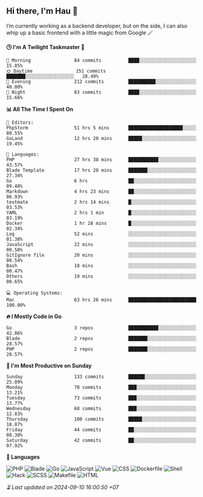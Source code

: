 ## Hi there, I'm Hau 👋
I’m currently working as a backend developer, but on the side, I can also whip up a basic frontend with a little magic from Google 🪄

<!--START_SECTION:readme-stats-->
**🕒 I'm A Twilight Taskmaster 🌆**

```text
🌅 Morning                84 commits          ████░░░░░░░░░░░░░░░░░░░░░   15.85%
🌞 Daytime                151 commits         ███████░░░░░░░░░░░░░░░░░░   28.49%
🌆 Evening                212 commits         ██████████░░░░░░░░░░░░░░░   40.00%
🌙 Night                  83 commits          ████░░░░░░░░░░░░░░░░░░░░░   15.66%
```

**📊 All The Time I Spent On**

```text
📝 Editors:
PhpStorm                 51 hrs 5 mins       ████████████████████░░░░░   80.55%
GoLand                   12 hrs 20 mins      █████░░░░░░░░░░░░░░░░░░░░   19.45%

💬 Languages:
PHP                      27 hrs 38 mins      ███████████░░░░░░░░░░░░░░   43.57%
Blade Template           17 hrs 20 mins      ███████░░░░░░░░░░░░░░░░░░   27.34%
Go                       6 hrs               ██░░░░░░░░░░░░░░░░░░░░░░░   09.48%
Markdown                 4 hrs 23 mins       ██░░░░░░░░░░░░░░░░░░░░░░░   06.93%
textmate                 2 hrs 14 mins       █░░░░░░░░░░░░░░░░░░░░░░░░   03.53%
YAML                     2 hrs 1 min         █░░░░░░░░░░░░░░░░░░░░░░░░   03.19%
Docker                   1 hr 28 mins        █░░░░░░░░░░░░░░░░░░░░░░░░   02.34%
Log                      52 mins             ░░░░░░░░░░░░░░░░░░░░░░░░░   01.38%
JavaScript               22 mins             ░░░░░░░░░░░░░░░░░░░░░░░░░   00.58%
GitIgnore file           20 mins             ░░░░░░░░░░░░░░░░░░░░░░░░░   00.54%
Bash                     18 mins             ░░░░░░░░░░░░░░░░░░░░░░░░░   00.47%
Others                   19 mins             ░░░░░░░░░░░░░░░░░░░░░░░░░   00.65%

💻 Operating Systems:
Mac                      63 hrs 26 mins      █████████████████████████   100.00%
```

**🔥 I Mostly Code in Go**

```text
Go                       3 repos             ███████████░░░░░░░░░░░░░░   42.86%
Blade                    2 repos             ███████░░░░░░░░░░░░░░░░░░   28.57%
PHP                      2 repos             ███████░░░░░░░░░░░░░░░░░░   28.57%
```

**📅 I'm Most Productive on Sunday**

```text
Sunday                   133 commits         ██████░░░░░░░░░░░░░░░░░░░   25.09%
Monday                   70 commits          ███░░░░░░░░░░░░░░░░░░░░░░   13.21%
Tuesday                  73 commits          ███░░░░░░░░░░░░░░░░░░░░░░   13.77%
Wednesday                68 commits          ███░░░░░░░░░░░░░░░░░░░░░░   12.83%
Thursday                 100 commits         █████░░░░░░░░░░░░░░░░░░░░   18.87%
Friday                   44 commits          ██░░░░░░░░░░░░░░░░░░░░░░░   08.30%
Saturday                 42 commits          ██░░░░░░░░░░░░░░░░░░░░░░░   07.92%
```

**💬 Languages**

![PHP](https://img.shields.io/badge/PHP-67.06%25-4F5D95?&logo=PHP&labelColor=151b23)
![Blade](https://img.shields.io/badge/Blade-25.86%25-f7523f?&logo=Blade&labelColor=151b23)
![Go](https://img.shields.io/badge/Go-03.02%25-00ADD8?&logo=Go&labelColor=151b23)
![JavaScript](https://img.shields.io/badge/JavaScript-02.21%25-f1e05a?&logo=JavaScript&labelColor=151b23)
![Vue](https://img.shields.io/badge/Vue-01.29%25-41b883?&logo=Vue&labelColor=151b23)
![CSS](https://img.shields.io/badge/CSS-00.22%25-563d7c?&logo=CSS&labelColor=151b23)
![Dockerfile](https://img.shields.io/badge/Dockerfile-00.13%25-384d54?&logo=Dockerfile&labelColor=151b23)
![Shell](https://img.shields.io/badge/Shell-00.09%25-89e051?&logo=Shell&labelColor=151b23)
![Hack](https://img.shields.io/badge/Hack-00.07%25-878787?&logo=Hack&labelColor=151b23)
![SCSS](https://img.shields.io/badge/SCSS-00.02%25-c6538c?&logo=SCSS&labelColor=151b23)
![Makefile](https://img.shields.io/badge/Makefile-00.02%25-427819?&logo=Makefile&labelColor=151b23)
![HTML](https://img.shields.io/badge/HTML-00.02%25-e34c26?&logo=HTML&labelColor=151b23)




*⏳ Last updated on 2024-09-10 16:00:50 +07*
<!--END_SECTION:readme-stats-->
